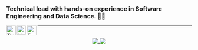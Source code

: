 ### Technical lead with hands-on experience in Software Engineering and Data Science. 🧑‍💻

<a href="mailto:bmoudi@gmail.com" target="_blank">
  <img align="left" width="26px" src="https://cdn.jsdelivr.net/npm/simple-icons@v3/icons/twitter.svg" alt="Twitter" title="Twitter" />
</a>
<a href="https://www.linkedin.com/in/bmoudi/" target="_blank">
  <img align="left" width="24px" src="https://cdn.jsdelivr.net/npm/simple-icons@v3/icons/linkedin.svg" alt="LinkedIn" title="LinkedIn" />
</a>
<a href="mailto:bmoudi@gmail.com" target="_blank">
  <img align="left" width="26px" src="https://cdn.jsdelivr.net/npm/simple-icons@v3/icons/gmail.svg" alt="E-mail" title="E-mail" />
</a>

<hr />
<br>
<div align="center">
  <a href="https://github.com/bijanmoudi" target="_blank">
    <img align="center" src="https://github-readme-stats.vercel.app/api?username=bijanmoudi&show_icons=true&include_all_commits=true&count_private=true"/>
  </a>
  <a href="https://github.com/bijanmoudi" target="_blank">
    <img align="center" src="https://github-readme-stats.vercel.app/api/top-langs/?username=bijanmoudi"/>
  </a>
</div>

